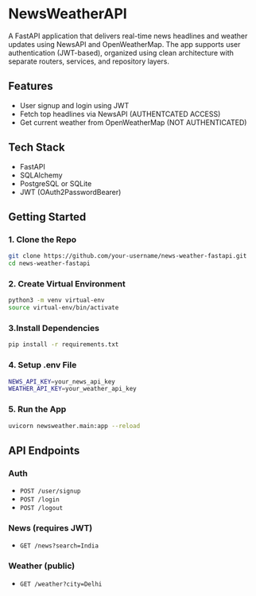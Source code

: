 
# NewsWeatherAPI
A FastAPI application that delivers real-time news headlines and weather updates using NewsAPI and OpenWeatherMap. The app supports user authentication (JWT-based), organized using clean architecture with separate routers, services, and repository layers.

## Features

- User signup and login using JWT
- Fetch top headlines via NewsAPI (AUTHENTCATED ACCESS)
- Get current weather from OpenWeatherMap (NOT AUTHENTICATED)

## Tech Stack

- FastAPI
- SQLAlchemy
- PostgreSQL or SQLite
- JWT (OAuth2PasswordBearer)

## Getting Started

### 1. Clone the Repo
```bash
git clone https://github.com/your-username/news-weather-fastapi.git
cd news-weather-fastapi
```
### 2. Create Virtual Environment
```bash
python3 -m venv virtual-env
source virtual-env/bin/activate
```
### 3.Install Dependencies
```bash
pip install -r requirements.txt
```
### 4. Setup .env File
```bash
NEWS_API_KEY=your_news_api_key
WEATHER_API_KEY=your_weather_api_key
```
### 5. Run the App
```bash
uvicorn newsweather.main:app --reload
```

## API Endpoints

### Auth
- `POST /user/signup`
- `POST /login`
- `POST /logout`

### News (requires JWT)
- `GET /news?search=India`

### Weather (public)
- `GET /weather?city=Delhi`





